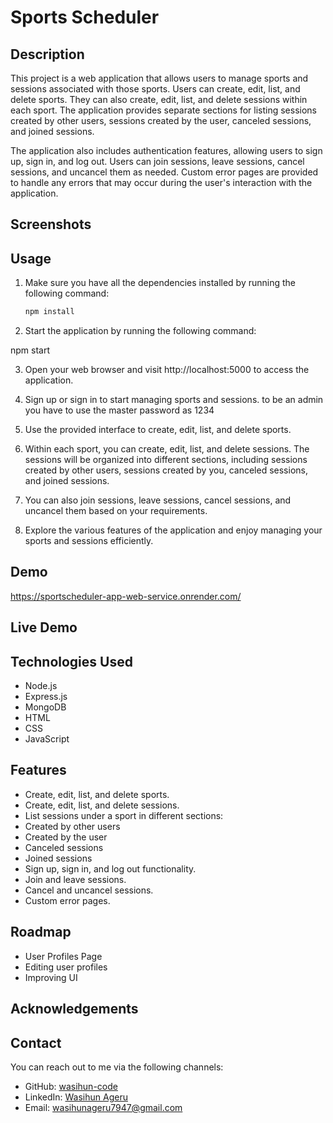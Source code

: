 # Sports Scheduler

## Description

This project is a web application that allows users to manage sports and sessions associated with those sports. Users can create, edit, list, and delete sports. They can also create, edit, list, and delete sessions within each sport. The application provides separate sections for listing sessions created by other users, sessions created by the user, canceled sessions, and joined sessions.

The application also includes authentication features, allowing users to sign up, sign in, and log out. Users can join sessions, leave sessions, cancel sessions, and uncancel them as needed. Custom error pages are provided to handle any errors that may occur during the user's interaction with the application.

## Screenshots


## Usage

1. Make sure you have all the dependencies installed by running the following command:

   ```bash
   npm install

2. Start the application by running the following command:

npm start

3. Open your web browser and visit http://localhost:5000 to access the application.

4. Sign up or sign in to start managing sports and sessions.
   to be an admin you have to use the master password as 1234
5. Use the provided interface to create, edit, list, and delete sports.

6. Within each sport, you can create, edit, list, and delete sessions. The sessions will be organized into different sections, including sessions created by other users, sessions created by you, canceled sessions, and joined sessions.

7. You can also join sessions, leave sessions, cancel sessions, and uncancel them based on your requirements.

8. Explore the various features of the application and enjoy managing your sports and sessions efficiently.

## Demo
https://sportscheduler-app-web-service.onrender.com/


## Live Demo


## Technologies Used
* Node.js
* Express.js
* MongoDB
* HTML
* CSS
* JavaScript

## Features
* Create, edit, list, and delete sports.
* Create, edit, list, and delete sessions.
* List sessions under a sport in different sections:
* Created by other users
* Created by the user
* Canceled sessions
* Joined sessions
* Sign up, sign in, and log out functionality.
* Join and leave sessions.
* Cancel and uncancel sessions.
* Custom error pages.

## Roadmap
* User Profiles Page
* Editing user profiles
* Improving UI


## Acknowledgements


## Contact

You can reach out to me via the following channels:

- GitHub: [wasihun-code](https://github.com/wasihun-code/)
- LinkedIn: [Wasihun Ageru](https://www.linkedin.com/in/wasihun-ageru-9a7336196/)
- Email: wasihunageru7947@gmail.com